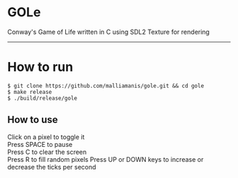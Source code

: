 # GOLe
Conway's Game of Life written in C using SDL2 Texture for rendering

----

# How to run
```
$ git clone https://github.com/malliamanis/gole.git && cd gole
$ make release
$ ./build/release/gole
```

## How to use
Click on a pixel to toggle it <br/>
Press SPACE to pause <br/>
Press C to clear the screen <br/>
Press R to fill random pixels
Press UP or DOWN keys to increase or decrease the ticks per second

